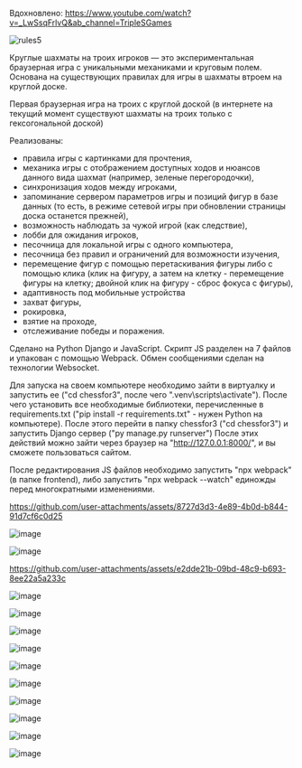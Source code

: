 Вдохновлено: https://www.youtube.com/watch?v=_LwSsqFrlvQ&ab_channel=TripleSGames

![rules5](https://github.com/user-attachments/assets/e31f16e5-da74-4861-a1a1-4f59f1f49092)

Круглые шахматы на троих игроков — это экспериментальная браузерная игра с уникальными механиками и круговым полем. 
Основана на существующих правилах для игры в шахматы втроем на круглой доске.

Первая браузерная игра на троих с круглой доской (в интернете на текущий момент существуют шахматы на троих только с гексогональной доской)

Реализованы: 
- правила игры с картинками для прочтения,
- механика игры с отображением доступных ходов и нюансов данного вида шахмат (например, зеленые перегородочки),
- синхронизация ходов между игроками,
- запоминание сервером параметров игры и позиций фигур в базе данных (то есть, в режиме сетевой игры при обновлении страницы доска останется прежней),
- возможность наблюдать за чужой игрой (как следствие),
- лобби для ожидания игроков,
- песочница для локальной игры с одного компьютера,
- песочница без правил и ограничений для возможности изучения,
- перемещение фигур с помощью перетаскивания фигуры либо с помощью клика (клик на фигуру, а затем на клетку - перемещение фигуры на клетку; двойной клик на фигуру - сброс фокуса с фигуры),
- адаптивность под мобильные устройства
- захват фигуры,
- рокировка,
- взятие на проходе,
- отслеживание победы и поражения.

Сделано на Python Django и JavaScript. Скрипт JS разделен на 7 файлов и упакован с помощью Webpack. Обмен сообщениями сделан на технологии Websocket.

Для запуска на своем компьютере необходимо зайти в виртуалку и запустить ее ("cd chessfor3", после чего ".venv\scripts\activate"). 
После чего установить все необходимые библиотеки, перечисленные в requirements.txt ("pip install -r requirements.txt" - нужен Python на компьютере).
После этого перейти в папку chessfor3 ("cd chessfor3") и запустить Django сервер ("py manage.py runserver")
После этих действий можно зайти через браузер на "http://127.0.0.1:8000/", и вы сможете пользоваться сайтом.

После редактирования JS файлов необходимо запустить "npx webpack" (в папке frontend), либо запустить "npx webpack --watch" единожды перед многократными изменениями.

https://github.com/user-attachments/assets/8727d3d3-4e89-4b0d-b844-91d7cf6c0d25

![image](https://github.com/user-attachments/assets/757fcb91-a524-48d1-9251-29c430473aed)

![image](https://github.com/user-attachments/assets/b7329144-161d-4fc6-9dfa-3a6d8e569cc2)

https://github.com/user-attachments/assets/e2dde21b-09bd-48c9-b693-8ee22a5a233c

![image](https://github.com/user-attachments/assets/6194c4b1-8354-40fe-bbec-df663787dcfb)

![image](https://github.com/user-attachments/assets/2b2edebc-3705-4d8c-b99a-8fbc2c839b89)

![image](https://github.com/user-attachments/assets/dcc9839a-2a98-453e-8508-5b2a7576f484)

![image](https://github.com/user-attachments/assets/a03ddea3-d7f9-4ac9-b42f-6f68f251715a)

![image](https://github.com/user-attachments/assets/bbd86af8-78a1-4069-9cc9-c4ffdf4e6fed)

![image](https://github.com/user-attachments/assets/01fb474c-fe4e-4841-add3-a7d5e087ffc4)

![image](https://github.com/user-attachments/assets/59c71135-9ad2-4034-9ec7-f5bad14a7342)

![image](https://github.com/user-attachments/assets/c848dd8f-c325-48a0-b5b2-3eca76b8a76c)

![image](https://github.com/user-attachments/assets/e37e0de0-6119-4038-bf8a-bfca92699176)

![image](https://github.com/user-attachments/assets/abf93dd4-7854-4e27-9868-a287e14fe4f9)
